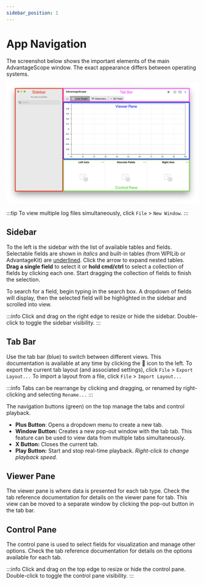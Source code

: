 ```yaml
---
sidebar_position: 1
---
```


# App Navigation

The screenshot below shows the important elements of the main AdvantageScope window. The exact appearance differs between operating systems.

![Navigation diagram](./img/navigation-1.png)

:::tip
To view multiple log files simultaneously, click `File` > `New Window`.
:::

## Sidebar

To the left is the sidebar with the list of available tables and fields. Selectable fields are shown in _italics_ and built-in tables (from WPILib or AdvantageKit) are <u>underlined</u>. Click the arrow to expand nested tables. **Drag a single field** to select it or **hold cmd/ctrl** to select a collection of fields by clicking each one. Start dragging the collection of fields to finish the selection.

To search for a field, begin typing in the search box. A dropdown of fields will display, then the selected field will be highlighted in the sidebar and scrolled into view.

:::info
Click and drag on the right edge to resize or hide the sidebar. Double-click to toggle the sidebar visibility.
:::

## Tab Bar

Use the tab bar (blue) to switch between different views. This documentation is available at any time by clicking the 📖 icon to the left. To export the current tab layout (and associated settings), click `File` > `Export Layout...` To import a layout from a file, click `File` > `Import Layout...`

:::info
Tabs can be rearrange by clicking and dragging, or renamed by right-clicking and selecting `Rename...`
:::

The navigation buttons (green) on the top manage the tabs and control playback.

- **Plus Button**: Opens a dropdown menu to create a new tab.
- **Window Button:** Creates a new pop-out window with the tab tab. This feature can be used to view data from multiple tabs simultaneously.
- **X Button:** Closes the current tab.
- **Play Button:** Start and stop real-time playback. _Right-click to change playback speed._

## Viewer Pane

The viewer pane is where data is presented for each tab type. Check the tab reference documentation for details on the viewer pane for tab. This view can be moved to a separate window by clicking the pop-out button in the tab bar.

## Control Pane

The control pane is used to select fields for visualization and manage other options. Check the tab reference documentation for details on the options available for each tab.

:::info
Click and drag on the top edge to resize or hide the control pane. Double-click to toggle the control pane visibility.
:::

